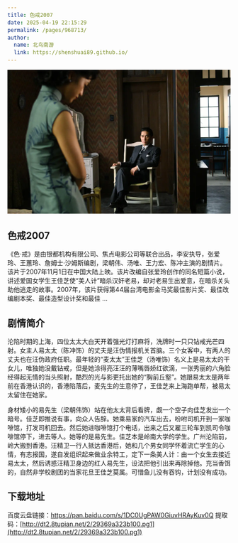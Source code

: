 ```yaml
---
title: 色戒2007
date: 2025-04-19 22:15:29
permalink: /pages/968713/
author: 
  name: 北鸟南游
  link: https://shenshuai89.github.io/
---
```


![封面](/assets/images/share/sejie2007.png)

## 色戒2007
《色·戒》是由银都机构有限公司、焦点电影公司等联合出品，李安执导，张爱玲、王蕙玲、詹姆士·沙姆斯编剧，梁朝伟、汤唯、王力宏、陈冲主演的剧情片。该片于2007年11月1日在中国大陆上映。该片改编自张爱玲创作的同名短篇小说，讲述爱国女学生王佳芝使“美人计”暗杀汉奸老易，却对老易生出爱意，在暗杀关头助他逃走的故事。2007年，该片获得第44届台湾电影金马奖最佳影片奖、最佳改编剧本奖、最佳造型设计奖和最佳 ...

## 剧情简介
沦陷时期的上海，四位太太大白天开着强光灯打麻将，洗牌时一只只钻戒光芒四射。女主人易太太（陈冲饰）的丈夫是汪伪情报机关首脑。三个女客中，有两人的丈夫也在汪伪政府任职。最年轻的“麦太太”王佳芝（汤唯饰）名义上是易太太的干女儿，唯独她没戴钻戒，但是她涂得亮汪汪的薄嘴唇娇红欲滴，一张秀丽的六角脸经得起无情的当头照射，酷烈的光与影更托出她的“胸前丘壑”。她跟易太太是两年前在香港认识的，香港陷落后，麦先生的生意停了，王佳芝来上海跑单帮，被易太太留住在她家。

身材矮小的易先生（梁朝伟饰）站在他太太背后看牌，觑一个空子向佳芝发出一个暗号。佳芝即推说有事，向众人告辞。她乘易家的汽车出去，吩咐司机开到一家咖啡馆，打发司机回去。然后她进咖啡馆打个电话，出来之后又雇三轮车到凯司令咖啡馆停下，进去等人。她等的是易先生。佳芝本是岭南大学的学生。广州沦陷前，岭大搬到香港。汪精卫一行人抵达香港后，她和几个男女同学怀着流亡学生的心情，有志报国，遂自发组织起来做业余特工，定下一条美人计：由一个女生去接近易太太，然后诱惑汪精卫身边的红人易先生，设法把他引出来再除掉他。充当香饵的，自然非学校剧团的当家花旦王佳芝莫属。可惜鱼儿没有吞钩，计划没有成功。

## 下载地址
百度云盘链接：https://pan.baidu.com/s/1DC0UgPAW0GiuvHRAyKuv0Q  提取码：[http://dt2.8tupian.net/2/29369a323b100.pg1](http://dt2.8tupian.net/2/29369a323b100.pg1)

